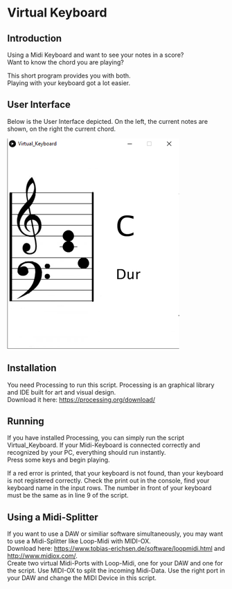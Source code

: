# Virtual Keyboard
## Introduction
Using a Midi Keyboard and want to see your notes in a score?  
Want to know the chord you are playing?  
  
This short program provides you with both.  
Playing with your keyboard got a lot easier. 

## User Interface
Below is the User Interface depicted.
On the left, the current notes are shown, on the right the current chord.

![User Interface](UI.png)

## Installation
You need Processing to run this script.
Processing is an graphical library and IDE built for art and visual design.  
Download it here: https://processing.org/download/ 

## Running
If you have installed Processing, you can simply run the script Virtual_Keyboard.
If your Midi-Keyboard is connected correctly and recognized by your PC,
everything should run instantly.  
Press some keys and begin playing.

If a red error is printed, that your keyboard is not found, than your keyboard is not registered correctly.
Check the print out in the console, find your keyboard name in the input rows.
The number in front of your keyboard must be the same as in line 9 of the script.

## Using a Midi-Splitter
If you want to use a DAW or similiar software simultaneously, you may want to use a Midi-Splitter like Loop-Midi with MIDI-OX.  
Download here: https://www.tobias-erichsen.de/software/loopmidi.html and http://www.midiox.com/.  
Create two virtual Midi-Ports with Loop-Midi, one for your DAW and one for the script.
Use MIDI-OX to split the incoming Midi-Data.
Use the right port in your DAW and change the MIDI Device in this script.

